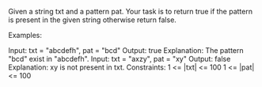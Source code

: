 Given a string txt and a pattern pat. Your task is to return true if the pattern is present in the given string otherwise return false.

Examples:

Input: txt = "abcdefh", pat = "bcd"
Output: true
Explanation: The pattern "bcd" exist in "abcdefh".
Input: txt = "axzy", pat = "xy"
Output: false
Explanation: xy is not present in txt.
Constraints:
1 <= |txt| <= 100
1 <= |pat| <= 100